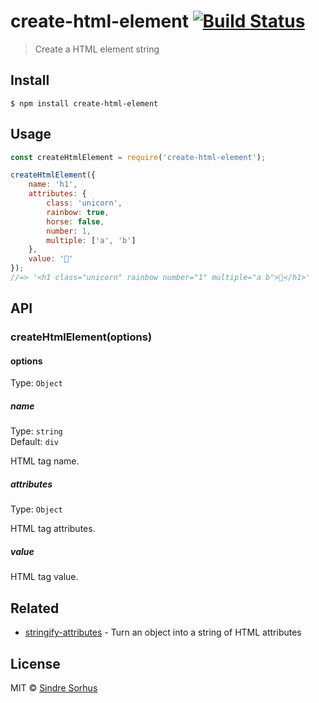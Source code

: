 # create-html-element [![Build Status](https://travis-ci.org/sindresorhus/create-html-element.svg?branch=master)](https://travis-ci.org/sindresorhus/create-html-element)

> Create a HTML element string


## Install

```
$ npm install create-html-element
```


## Usage

```js
const createHtmlElement = require('create-html-element');

createHtmlElement({
	name: 'h1',
	attributes: {
		class: 'unicorn',
		rainbow: true,
		horse: false,
		number: 1,
		multiple: ['a', 'b']
	},
	value: '🦄'
});
//=> '<h1 class="unicorn" rainbow number="1" multiple="a b">🦄</h1>'
```


## API

### createHtmlElement(options)

#### options

Type: `Object`

##### name

Type: `string`<br>
Default: `div`

HTML tag name.

##### attributes

Type: `Object`

HTML tag attributes.

##### value

HTML tag value.


## Related

- [stringify-attributes](https://github.com/sindresorhus/stringify-attributes) - Turn an object into a string of HTML attributes


## License

MIT © [Sindre Sorhus](https://sindresorhus.com)
